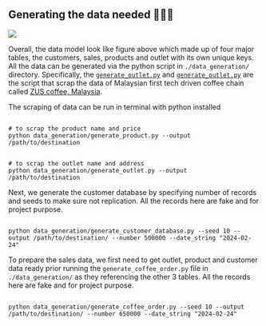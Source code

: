 ## Generating the data needed 👨🏻‍💻

![](./images/data_model.png)

Overall, the data model look like figure above which made up of four major tables, the customers, sales, products and outlet with its own unique keys. All the data can be generated via the python script in `./data_generation/` directory. Specifically, the  [`generate_outlet.py`](./data_generation/generate_outlet.py) and [`generate_outlet.py`](./data_generation/generate_outlet.py) are the script that scrap the data of Malaysian first tech driven coffee chain called [ZUS coffee, Malaysia](https://zuscoffee.com/menu/). 

The scraping of data can be run in terminal with python installed

```{Python}

# to scrap the product name and price
python data_generation/generate_product.py --output /path/to/destination

```

```{Python}

# to scrap the outlet name and address
python data_generation/generate_outlet.py --output /path/to/destination

```

Next, we generate the customer database by specifying number of records and seeds to make sure not replication. All the records here are fake and for project purpose.

```{python}

python data_generation/generate_customer_database.py --seed 10 --output /path/to/destination/ --number 500000 --date_string "2024-02-24"

```

To prepare the sales data, we first need to get outlet, product and customer data ready prior running the `generate_coffee_order.py` file in `./data_generation/` as they referencing the other 3 tables.  All the records here are fake and for project purpose.

```{python}

python data_generation/generate_coffee_order.py --seed 10 --output /path/to/destination/ --number 650000 --date_string "2024-02-24"

```     